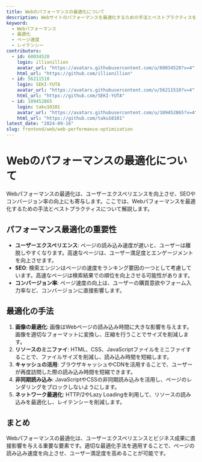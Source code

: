 ```yaml
---
title: Webのパフォーマンスの最適化について
description: Webサイトのパフォーマンスを最適化するための手法とベストプラクティスを紹介します。
keyword:
  - Webパフォーマンス
  - 最適化
  - ページ速度
  - レイテンシー
contributors:
  - id: 60034520
    login: illionillion
    avatar_url: "https://avatars.githubusercontent.com/u/60034520?v=4"
    html_url: "https://github.com/illionillion"
  - id: 56211510
    login: SEKI-YUTA
    avatar_url: "https://avatars.githubusercontent.com/u/56211510?v=4"
    html_url: "https://github.com/SEKI-YUTA"
  - id: 109452865
    login: taku10101
    avatar_url: "https://avatars.githubusercontent.com/u/109452865?v=4"
    html_url: "https://github.com/taku10101"
latest_date: "2024-09-16"
slug: frontend/web/web-performance-optimization
---
```


# Webのパフォーマンスの最適化について

Webパフォーマンスの最適化は、ユーザーエクスペリエンスを向上させ、SEOやコンバージョン率の向上にも寄与します。ここでは、Webパフォーマンスを最適化するための手法とベストプラクティスについて解説します。

## パフォーマンス最適化の重要性

- **ユーザーエクスペリエンス**: ページの読み込み速度が遅いと、ユーザーは離脱しやすくなります。高速なページは、ユーザー満足度とエンゲージメントを向上させます。
- **SEO**: 検索エンジンはページの速度をランキング要因の一つとして考慮しています。高速なページは検索結果での順位を向上させる可能性があります。
- **コンバージョン率**: ページ速度の向上は、ユーザーの購買意欲やフォーム入力率など、コンバージョンに直接影響します。

## 最適化の手法

1. **画像の最適化**: 画像はWebページの読み込み時間に大きな影響を与えます。画像を適切なフォーマットに変換し、圧縮を行うことでサイズを削減します。
2. **リソースのミニファイ**: HTML、CSS、JavaScriptファイルをミニファイすることで、ファイルサイズを削減し、読み込み時間を短縮します。
3. **キャッシュの活用**: ブラウザキャッシュやCDNを活用することで、ユーザーが再度訪問した際の読み込み時間を短縮できます。
4. **非同期読み込み**: JavaScriptやCSSの非同期読み込みを活用し、ページのレンダリングをブロックしないようにします。
5. **ネットワーク最適化**: HTTP/2やLazy Loadingを利用して、リソースの読み込みを最適化し、レイテンシーを削減します。

## まとめ

Webパフォーマンスの最適化は、ユーザーエクスペリエンスとビジネス成果に直接影響を与える重要な要素です。適切な最適化手法を適用することで、ページの読み込み速度を向上させ、ユーザー満足度を高めることが可能です。
